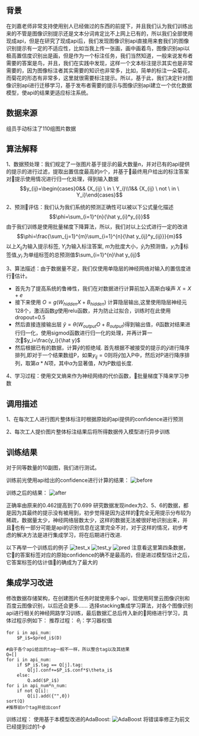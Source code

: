 <script type="text/javascript" src="http://cdn.mathjax.org/mathjax/latest/MathJax.js?config=TeX-AMS-MML_HTMLorMML"></script>

## 背景

在刘嘉老师非常支持使用别人已经做过的东西的前提下，并且我们认为我们训练出来的不管是图像识别提示还是文本分词肯定比不上网上已有的，所以我们全部使用现成api，但是在研究了现成api后，我们发现图像识别api直接用来套我们的图像识别提示有一定的不适应性，比如当我上传一张画，画中画着鸟，图像识别api以极高置信度识别出是画，但是作为一个标注任务，我们当然知道，一般来说发布者需要的答案是鸟，并且，我们在实践中发现，这样一个文本标注提示其实也是非常需要的，因为图像标注者其实需要的知识也非常多，比如，简单的标注一朵菊花，而菊花的形态有非常多，这里就很需要标注提示。所以，基于此，我们决定针对图像识别api进行迁移学习，基于发布者需要的提示与图像识别api建立一个优化数据模型，使api的结果更适应标注系统。

## 数据来源

组员手动标注了110组图片数据

## 算法解释

1、数据预处理：我们规定了一张图片基于提示的最大数量$n$，并对已有的api提供的提示的进行过滤，提取出置信度最高的$n$个，并基于最终用户给出的标注答案对提示使用情况进行归一化处理，得到输入数据
$$y_{ij}=\begin{cases}0&& {X_{ij} \ in \ Y_i}\\1&& {X_{ij} \ not \ in \ Y_i}\end{cases}$$

2、预测评估：我们认为我们系统的预测正确性可以被以下公式量化描述
$$\phi=\sum_{i=1}^{n}{\hat y_{i}*y_{i}}$$
由于我们训练是使用批量梯度下降算法，所以，我们对以上公式进行一定的改进
$$\phi=\frac{\sum_{j=1}^{m}\sum_{i=1}^{n}{\hat y_{ij}*y_{ij}}}{m}$$
以上$X_{ij}$为输入提示标签, $Y_{i}$为输入标注答案, $m$为批度大小，$\hat y_{i}$为预测值，$y_{i}$为标签值,$y_{i·}$为单组标签的总预测值$\sum_{i=1}^{n}\hat y_{ij}$

3、算法描述：由于数据量不足，我们仅使用单隐层的神经网络对输入的置信度进行估计。
- 首先为了提高系统的鲁棒性，我们在对数据进行计算前加入高斯白噪声 $X=X+e$
- 接下来使用 $O=g(W_{hidden}X+B_{hidden})$ 计算隐层输出,这里使用隐层神经元128个，激活函数$g$使用relu函数，并为防止过拟合，训练时在此使用dropout=0.5
- 然后直接连接输出层 $\hat y=\theta(W_{output}O+B_{output})$得到输出值，$\theta$函数对结果进行归一化，使用sigmod函数进行归一化的处理，并再计算一次$y_i=\frac{y_i}{\hat y}$
- 然后根据已有的数据，计算$\hat y$的拒绝域.
首先根据不被接受的提示的$\hat y$进行降序排列,即对于一个结果数组P，如果$y_{ij}=0$则将$\hat y$加入P中，然后对P进行降序排列，取第$\alpha*N$项，其中$\alpha$为显著值，$N$为P数组长度.

4、学习过程：使用交叉熵来作为神经网络的代价函数，批量梯度下降来学习参数

## 调用描述

1、在每次工人进行图片整体标注时根据原始的api提供的confidence进行预测

2、每次工人提价图片整体标注结果后将所得数据传入模型进行异步训练

## 训练结果

对于同等数量的10副图，我们进行测试。

训练前光使用api给出的confidence进行计算的结果：
![before](before.png)

训练之后的结果：
![after](after.png)

正确率由原来的0.462提高到了0.699
研究数据发现index为2、5、6的数据，都是因为其最终的提示没有被用到，初步觉得是因为这样的完全无用提示分布较为稀疏，数据量太少，神经网络层数太少，这样的数据无法被很好地识别出来，并且也有一部分可能是api的识别信息在这里完全不对，对于这样的情况，初步考虑的解决方法是进行集成学习，将在后期进行改进.

以下再举一个训练后的例子
![test_x](test_xs.jpg)
![test_y](test_ys.jpg)
![pred](pred.jpg)
注意看这里第四条数据，它的答案标签对应的原始confidence的确不是最高的，但是进过模型估计之后，它答案标签的估计值的确成为了最大的

## 集成学习改进

修改数据存储架构，在创建图片任务时就使用多个api，现使用阿里云图像识别和百度云图像识别，以后还会更多……
选择stacking集成学习算法，对各个图像识别api进行相关的神经网路学习训练，最后数据汇总后传入新的网络进行学习，具体过程示例如下：
推荐过程：
$\theta_i$：学习器权值

```
for i in api_num:
    $P_i$=$pred_i$(D)

#由于各个api给出的tag一般不一样，所以整合tag以及其结果
Q=[]
for i in api_num:
    if $P_i$.tag == Q[j].tag:
        Q[j].conf+=$P_i$.conf*$\theta_i$
    else:
        Q.add($P_i$)
for i in api_num*n_num:
    if not Q[i]:
        Q[i].add({"",0})
sort(Q)
#推荐前n个tag并给出conf
```
训练过程：
使用基于本模型改进的AdaBoost:
![AdaBoost](AdaBoost.png)
将错误率修正为前文已经提到过的1-$\phi$
